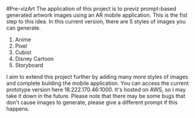 #Pre-vizArt
The application of this project is to previz prompt-based generated artwork images using an AR mobile application. This is the fist step to this idea. In this current version, there are 5 styles of images you can generate. 

1. Anime    
2. Pixel
3. Cubist
4. Disney Cartoon
5. Storyboard

I aim to extend this project further by adding many more styles of images and complete building the mobile application. You can access the current prototype version here 18.222.170.46:1000. It's hosted on AWS, so I may take it down in the future. Please note that there may be some bugs that don't cause images to generate, please give a different prompt if this happens. 
